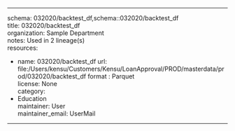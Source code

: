 


---  
schema: 032020/backtest_df,schema::032020/backtest_df  
title: 032020/backtest_df  
organization: Sample Department  
notes: Used in 2 lineage(s)  
resources:  
  - name: 032020/backtest_df 
    url: file:/Users/kensu/Customers/Kensu/LoanApproval/PROD/masterdata/prod/032020/backtest_df 
    format : Parquet  
license: None  
category:
  - Education  
maintainer: User  
maintainer_email: UserMail  
---